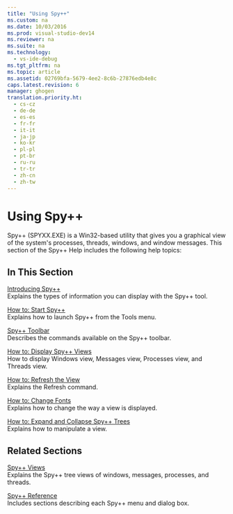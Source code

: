```yaml
---
title: "Using Spy++"
ms.custom: na
ms.date: 10/03/2016
ms.prod: visual-studio-dev14
ms.reviewer: na
ms.suite: na
ms.technology: 
  - vs-ide-debug
ms.tgt_pltfrm: na
ms.topic: article
ms.assetid: 02769bfa-5679-4ee2-8c6b-27876edb4e8c
caps.latest.revision: 6
manager: ghogen
translation.priority.ht: 
  - cs-cz
  - de-de
  - es-es
  - fr-fr
  - it-it
  - ja-jp
  - ko-kr
  - pl-pl
  - pt-br
  - ru-ru
  - tr-tr
  - zh-cn
  - zh-tw
---
```

# Using Spy++
Spy++ (SPYXX.EXE) is a Win32-based utility that gives you a graphical view of the system's processes, threads, windows, and window messages. This section of the Spy++ Help includes the following help topics:  
  
## In This Section  
 [Introducing Spy++](../VS_debugger/Introducing-Spy--.md)  
 Explains the types of information you can display with the Spy++ tool.  
  
 [How to: Start Spy++](../VS_debugger/How-to--Start-Spy--.md)  
 Explains how to launch Spy++ from the Tools menu.  
  
 [Spy++ Toolbar](../VS_debugger/Spy---Toolbar.md)  
 Describes the commands available on the Spy++ toolbar.  
  
 [How to: Display Spy++ Views](../VS_debugger/How-to--Display-Spy---Views.md)  
 How to display Windows view, Messages view, Processes view, and Threads view.  
  
 [How to: Refresh the View](../VS_debugger/How-to--Refresh-the-View.md)  
 Explains the Refresh command.  
  
 [How to: Change Fonts](../VS_debugger/How-to--Change-Fonts.md)  
 Explains how to change the way a view is displayed.  
  
 [How to: Expand and Collapse Spy++ Trees](../VS_debugger/How-to--Expand-and-Collapse-Spy---Trees.md)  
 Explains how to manipulate a view.  
  
## Related Sections  
 [Spy++ Views](../VS_debugger/Spy---Views.md)  
 Explains the Spy++ tree views of windows, messages, processes, and threads.  
  
 [Spy++ Reference](../VS_debugger/Spy---Reference.md)  
 Includes sections describing each Spy++ menu and dialog box.